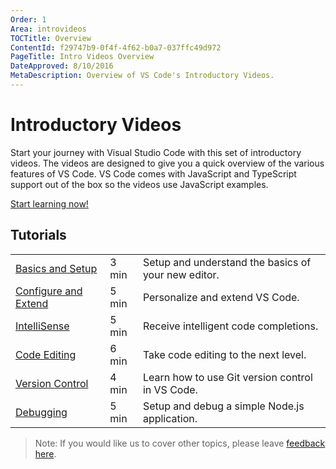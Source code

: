 ```yaml
---
Order: 1
Area: introvideos
TOCTitle: Overview
ContentId: f29747b9-0f4f-4f62-b0a7-037ffc49d972
PageTitle: Intro Videos Overview
DateApproved: 8/10/2016
MetaDescription: Overview of VS Code's Introductory Videos. 
---
```


# Introductory Videos

Start your journey with Visual Studio Code with this set of introductory videos. The videos are designed to give you a quick overview of the various features of VS Code. VS Code comes with JavaScript and TypeScript support out of the box so the videos use JavaScript examples.

[Start learning now!](/docs/introvideos/basics)

## Tutorials

|              |  |  |
------------------------------------- | ------------- | --------------------------------
[Basics and Setup](/docs/introvideos/basics.md) | 3 min | Setup and understand the basics of your new editor. 
[Configure and Extend](/docs/introvideos/configure.md) | 5 min | Personalize and extend VS Code.
[IntelliSense](/docs/introvideos/intellisense.md) | 5 min | Receive intelligent code completions. 
[Code Editing](/docs/introvideos/codeediting.md) | 6 min | Take code editing to the next level. 
[Version Control](/docs/introvideos/versioncontrol.md) | 4 min | Learn how to use Git version control in VS Code.
[Debugging](/docs/introvideos/debugging.md) | 5 min | Setup and debug a simple Node.js application. 

> Note: If you would like us to cover other topics, please leave [feedback here](https://www.surveymonkey.com/r/H9W7K8J). 

